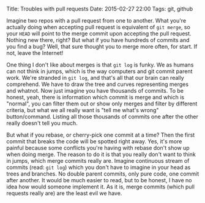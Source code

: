 Title: Troubles with pull requests
Date: 2015-02-27 22:00
Tags: git, github


Imagine two repos with a pull request from one to another. What you're actually
doing when accepting pull request is equivalent of `git merge`, so your `HEAD`
will point to the merge commit upon accepting the pull request.  Nothing new
there, right? But what if you have hundreds of commits and you find a bug?
Well, that sure thought you to merge more often, for start. If not, leave the
Internet!

One thing I don't like about merges is that `git log` is funky. We as humans can
not think in jumps, which is the way computers and git commit parent work. We're
stranded in `git log`, and that's all that our brain can really comprehend. We
have to draw the tree and curves representing merges and whatnot. Now just
imagine you have thousands of commits. To be honest, yeah, there is information
which commit is merge and which is "normal", you can filter them out or show
only merges and filter by different criteria, but what we all really want is
"tell me what's wrong" button/command. Listing all those thousands of commits
one after the other really doesn't tell you much.

But what if you rebase, or cherry-pick one commit at a time? Then the first
commit that breaks the code will be spotted right away. Yes, it's more painful
because some conflicts you're having with rebase don't show up when doing merge.
The reason to do it is that you really don't want to think in jumps, which merge
commits really are. Imagine continuous stream of commits (read: `git log`) which
you don't have to imagine in your head as trees and branches. No double parent
commits, only pure code, one commit after another. It would be much easier to
read, but to be honest, I have no idea how would someone implement it. As it is,
merge commits (which pull requests really are) are the least evil we have.
